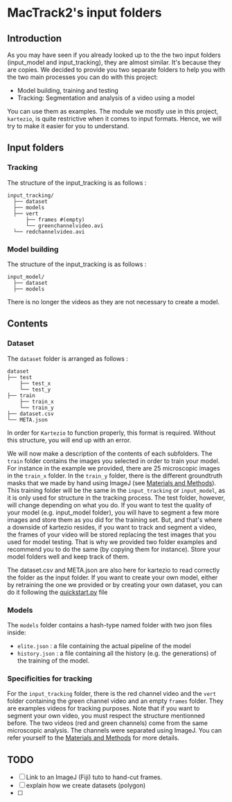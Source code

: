 # MacTrack2's input folders

## Introduction

As you may have seen if you already looked up to the the two input folders (input_model and input_tracking), they are almost similar. It's because they are copies. We decided to provide you two separate folders to help you with the two main processes you can do with this project:

* Model building, training and testing
* Tracking: Segmentation and analysis of a video using a model

You can use them as examples. The module we mostly use in this project, `kartezio`, is quite restrictive when it comes to input formats. Hence, we will try to make it easier for you to understand.

## Input folders

### Tracking

The structure of the input_tracking is as follows :

```
input_tracking/
  ├── dataset
  ├── models
  ├── vert
      ├── frames #(empty)
      └── greenchannelvideo.avi
  └── redchannelvideo.avi
```

### Model building

The structure of the input_tracking is as follows :

```
input_model/
  ├── dataset
  ├── models
```

There is no longer the videos as they are not necessary to create a model.

## Contents

### Dataset

The `dataset` folder is arranged as follows :

```
dataset
├── test
    ├── test_x
    └── test_y
├── train
    ├── train_x
    └── train_y
├── dataset.csv
└── META.json
```

In order for `Kartezio` to function properly, this format is required. Without this structure, you will end up with an error.

We will now make a description of the contents of each subfolders. The `train` folder contains the images you selected in order to train your model. For instance in the example we provided, there are 25 microscopic images in the `train_x` folder. In the `train_y` folder, there is the different groundtruth masks that we made by hand using ImageJ (see [Materials and Methods](../README.md#materials-and-methods)). This training folder will be the same in the `input_tracking` or `input_model`, as it is only used for structure in the tracking process.
The test folder, however, will change depending on what you do. If you want to test the quality of your model (e.g. input_model folder), you will have to segment a few more images and store them as you did for the training set. But, and that's where a downside of kartezio resides, if you want to track and segment a video, the frames of your video will be stored replacing the test images that you used for model testing. That is why we provided two folder examples and recommend you to do the same (by copying them for instance). Store your model folders well and keep track of them.

The dataset.csv and META.json are also here for kartezio to read correctly the folder as the input folder. If you want to create your own model, either by retraining the one we provided or by creating your own dataset, you can do it following the [quickstart.py](../quickstart.py) file

### Models

The `models` folder contains a hash-type named folder with two json files inside:

* `elite.json` : a file containing the actual pipeline of the model
* `history.json` : a file containing all the history (e.g. the generations) of the training of the model.

### Specificities for tracking

For the `input_tracking` folder, there is the red channel video and the `vert` folder containing the green channel video and an empty `frames` folder. They are examples videos for tracking purposes. Note that if you want to segment your own video, you must respect the structure mentionned before.
The two videos (red and green channels) come from the same microscopic analysis. The channels were separated using ImageJ. You can refer yourself to the [Materials and Methods](../README.md#materials-and-methods) for more details.


## TODO

* [ ] Link to an ImageJ (Fiji) tuto to hand-cut frames.
* [ ] explain how we create datasets (polygon)
* [ ]
